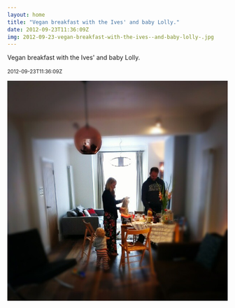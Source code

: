 ```yaml
---
layout: home
title: "Vegan breakfast with the Ives' and baby Lolly."
date: 2012-09-23T11:36:09Z
img: 2012-09-23-vegan-breakfast-with-the-ives--and-baby-lolly-.jpg
---
```


Vegan breakfast with the Ives' and baby Lolly.

<small>2012-09-23T11:36:09Z</small>

![Vegan breakfast with the Ives' and baby Lolly.](2012-09-23-vegan-breakfast-with-the-ives--and-baby-lolly-.jpg)
